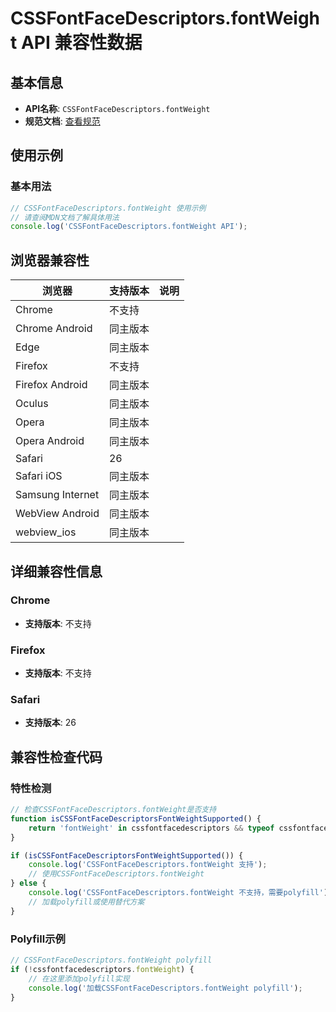 # CSSFontFaceDescriptors.fontWeight API 兼容性数据

## 基本信息

- **API名称**: `CSSFontFaceDescriptors.fontWeight`
- **规范文档**: [查看规范](https://drafts.csswg.org/css-fonts/#dom-cssfontfacedescriptors-fontweight)

## 使用示例

### 基本用法

```javascript
// CSSFontFaceDescriptors.fontWeight 使用示例
// 请查阅MDN文档了解具体用法
console.log('CSSFontFaceDescriptors.fontWeight API');
```

## 浏览器兼容性

| 浏览器 | 支持版本 | 说明 |
|--------|----------|------|
| Chrome | 不支持 |  |
| Chrome Android | 同主版本 |  |
| Edge | 同主版本 |  |
| Firefox | 不支持 |  |
| Firefox Android | 同主版本 |  |
| Oculus | 同主版本 |  |
| Opera | 同主版本 |  |
| Opera Android | 同主版本 |  |
| Safari | 26 |  |
| Safari iOS | 同主版本 |  |
| Samsung Internet | 同主版本 |  |
| WebView Android | 同主版本 |  |
| webview_ios | 同主版本 |  |

## 详细兼容性信息

### Chrome

- **支持版本**: 不支持

### Firefox

- **支持版本**: 不支持

### Safari

- **支持版本**: 26

## 兼容性检查代码

### 特性检测

```javascript
// 检查CSSFontFaceDescriptors.fontWeight是否支持
function isCSSFontFaceDescriptorsFontWeightSupported() {
    return 'fontWeight' in cssfontfacedescriptors && typeof cssfontfacedescriptors.fontWeight === 'function';
}

if (isCSSFontFaceDescriptorsFontWeightSupported()) {
    console.log('CSSFontFaceDescriptors.fontWeight 支持');
    // 使用CSSFontFaceDescriptors.fontWeight
} else {
    console.log('CSSFontFaceDescriptors.fontWeight 不支持，需要polyfill');
    // 加载polyfill或使用替代方案
}
```

### Polyfill示例

```javascript
// CSSFontFaceDescriptors.fontWeight polyfill
if (!cssfontfacedescriptors.fontWeight) {
    // 在这里添加polyfill实现
    console.log('加载CSSFontFaceDescriptors.fontWeight polyfill');
}
```

